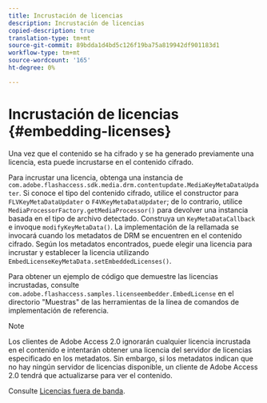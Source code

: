 ```yaml
---
title: Incrustación de licencias
description: Incrustación de licencias
copied-description: true
translation-type: tm+mt
source-git-commit: 89bdda1d4bd5c126f19ba75a819942df901183d1
workflow-type: tm+mt
source-wordcount: '165'
ht-degree: 0%

---
```



# Incrustación de licencias {#embedding-licenses}

Una vez que el contenido se ha cifrado y se ha generado previamente una licencia, esta puede incrustarse en el contenido cifrado.

Para incrustar una licencia, obtenga una instancia de `com.adobe.flashaccess.sdk.media.drm.contentupdate.MediaKeyMetaDataUpdater`. Si conoce el tipo del contenido cifrado, utilice el constructor para `FLVKeyMetaDataUpdater` o `F4VKeyMetaDataUpdater`; de lo contrario, utilice `MediaProcessorFactory.getMediaProcessor()` para devolver una instancia basada en el tipo de archivo detectado. Construya un `KeyMetaDataCallback` e invoque `modifyKeyMetaData()`. La implementación de la rellamada se invocará cuando los metadatos de DRM se encuentren en el contenido cifrado. Según los metadatos encontrados, puede elegir una licencia para incrustar y establecer la licencia utilizando `EmbedLicenseKeyMetaData.setEmbeddedLicenses()`.

Para obtener un ejemplo de código que demuestre las licencias incrustadas, consulte `com.adobe.flashaccess.samples.licenseembedder.EmbedLicense` en el directorio &quot;Muestras&quot; de las herramientas de la línea de comandos de implementación de referencia.

>[!NOTE]
>
>Los clientes de Adobe Access 2.0 ignorarán cualquier licencia incrustada en el contenido e intentarán obtener una licencia del servidor de licencias especificado en los metadatos. Sin embargo, si los metadatos indican que no hay ningún servidor de licencias disponible, un cliente de Adobe Access 2.0 tendrá que actualizarse para ver el contenido.

Consulte [Licencias fuera de banda](../../aaxs-protecting-content/content-introduction/packaging-options/content-out-of-band-licenses.md).
